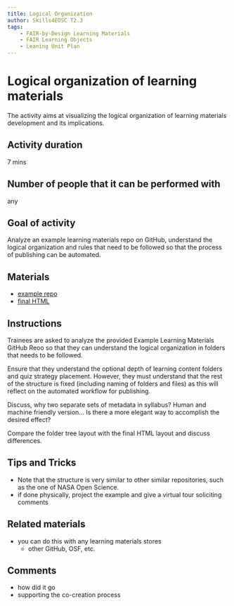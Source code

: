 ```yaml
---
title: Logical Organization
author: Skills4EOSC T2.3
tags: 
    - FAIR-by-Design Learning Materials
    - FAIR Learning Objects
    - Leaning Unit Plan
---
```


# Logical organization of learning materials

The activity aims at visualizing the logical organization of learning materials development and its implications. 

## Activity duration

7 mins

## Number of people that it can be performed with

any

## Goal of activity

Analyze an example learning materials repo on GitHub, understand the logical organization and rules that need to be followed so that the process of publishing can be automated.

## Materials

- [example repo](https://github.com/FAIR-by-Design-Methodology/FAIR-by-Design_ToT)
- [final HTML](https://fair-by-design-methodology.github.io/FAIR-by-Design_ToT/latest/)

## Instructions

Trainees are asked to analyze the provided Example Learning Materials GitHub Reoo so that they can understand the logical organization in folders that needs to be followed.

Ensure that they understand the optional depth of learning content folders and quiz strategy placement.
However, they must understand that the rest of the structure is fixed (including naming of folders and files) as this will reflect on the automated workflow for publishing. 

Discuss, why two separate sets of metadata in syllabus? Human and machine friendly version...
Is there a more elegant way to accomplish the desired effect?

Compare the folder tree layout with the final HTML layout and discuss differences.

## Tips and Tricks

- Note that the structure is very similar to other similar repositories, such as the one of NASA Open Science.
- if done physically, project the example and give a virtual tour soliciting comments

## Related materials

- you can do this with any learning materials stores
    - other GitHub, OSF, etc.

## Comments

- how did it go
- supporting the co-creation process
